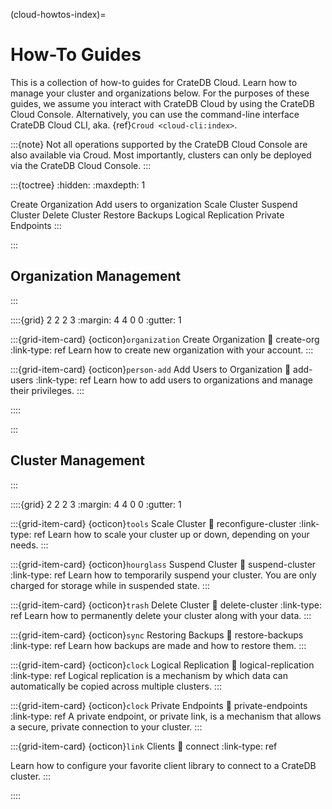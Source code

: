 (cloud-howtos-index)=

# How-To Guides


This is a collection of how-to guides for CrateDB Cloud. Learn how to manage
your cluster and organizations below. For the purposes of these guides,
we assume you interact with CrateDB Cloud by using the CrateDB
Cloud Console. Alternatively, you can use the command-line interface CrateDB
Cloud CLI, aka. {ref}`Croud <cloud-cli:index>`.


:::{note}
Not all operations supported by the CrateDB Cloud Console are also
available via Croud. Most importantly, clusters can only be deployed via
the CrateDB Cloud Console.
:::

:::{toctree}
:hidden:
:maxdepth: 1

Create Organization <create-org>
Add users to organization <add-users>
Scale Cluster <reconfigure-cluster>
Suspend Cluster <suspend-cluster>
Delete Cluster <delete-cluster>
Restore Backups <restore-backups>
Logical Replication <logical-replication>
Private Endpoints <private-endpoints>
:::

:::
## Organization Management
:::

::::{grid} 2 2 2 3
:margin: 4 4 0 0
:gutter: 1

:::{grid-item-card} {octicon}`organization` Create Organization
:link: create-org
:link-type: ref
Learn how to create new organization with your account.
:::

:::{grid-item-card} {octicon}`person-add` Add Users to Organization
:link: add-users
:link-type: ref
Learn how to add users to organizations and manage their privileges.
:::

::::

:::
## Cluster Management
:::

::::{grid} 2 2 2 3
:margin: 4 4 0 0
:gutter: 1

:::{grid-item-card} {octicon}`tools` Scale Cluster
:link: reconfigure-cluster
:link-type: ref
Learn how to scale your cluster up or down, depending on your needs.
:::

:::{grid-item-card} {octicon}`hourglass` Suspend Cluster
:link: suspend-cluster
:link-type: ref
Learn how to temporarily suspend your cluster. You are only charged for storage
while in suspended state.
:::

:::{grid-item-card} {octicon}`trash` Delete Cluster
:link: delete-cluster
:link-type: ref
Learn how to permanently delete your cluster along with your data.
:::

:::{grid-item-card} {octicon}`sync` Restoring Backups
:link: restore-backups
:link-type: ref
Learn how backups are made and how to restore them.
:::

:::{grid-item-card} {octicon}`clock` Logical Replication
:link: logical-replication
:link-type: ref
Logical replication is a mechanism by which data can automatically be
copied across multiple clusters.
:::

:::{grid-item-card} {octicon}`clock` Private Endpoints
:link: private-endpoints
:link-type: ref
A private endpoint, or private link, is a mechanism that allows a
secure, private connection to your cluster.
:::

:::{grid-item-card} {octicon}`link` Clients
:link: connect
:link-type: ref

Learn how to configure your favorite client library to connect to a CrateDB
cluster.
:::

::::
